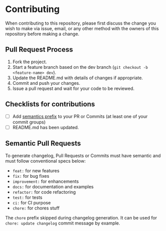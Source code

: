 # Contributing

When contributing to this repository, please first discuss the change you wish to make via issue,
email, or any other method with the owners of this repository before making a change.

## Pull Request Process

1. Fork the project.
2. Start a feature branch based on the dev branch (`git checkout -b <feature-name> dev`).
3. Update the README.md with details of changes if appropriate.
4. Commit and push your changes.
5. Issue a pull request and wait for your code to be reviewed.

## Checklists for contributions

- [ ] Add [semantics prefix](#semantic-pull-requests) to your PR or Commits (at least one of your commit groups)
- [ ] README.md has been updated.

## Semantic Pull Requests

To generate changelog, Pull Requests or Commits must have semantic and must follow conventional specs below:

- `feat:` for new features
- `fix:` for bug fixes
- `improvement:` for enhancements
- `docs:` for documentation and examples
- `refactor:` for code refactoring
- `test:` for tests
- `ci:` for CI purpose
- `chore:` for chores stuff

The `chore` prefix skipped during changelog generation. It can be used for `chore: update changelog` commit message by example.
